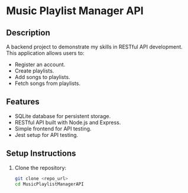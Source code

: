 # Music Playlist Manager API

## Description
A backend project to demonstrate my skills in RESTful API development. This application allows users to:
- Register an account.
- Create playlists.
- Add songs to playlists.
- Fetch songs from playlists.

## Features
- SQLite database for persistent storage.
- RESTful API built with Node.js and Express.
- Simple frontend for API testing.
- Jest setup for API testing.

## Setup Instructions
1. Clone the repository:
   ```bash
   git clone <repo_url>
   cd MusicPlaylistManagerAPI
